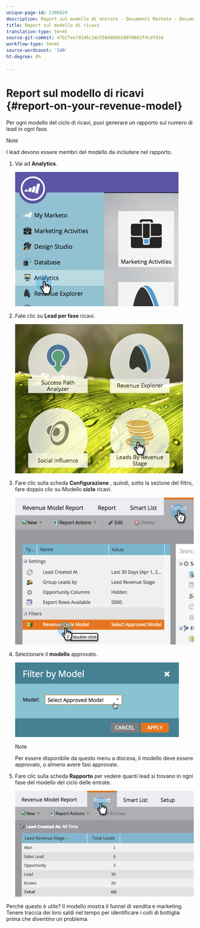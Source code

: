 ```yaml
---
unique-page-id: 2360429
description: Report sul modello di entrate - Documenti Marketo - Documentazione prodotto
title: Report sul modello di ricavi
translation-type: tm+mt
source-git-commit: 47b2fee7d146c3dc558d4bbb10070683f4cdfd3d
workflow-type: tm+mt
source-wordcount: '140'
ht-degree: 0%

---
```



# Report sul modello di ricavi {#report-on-your-revenue-model}

Per ogni modello del ciclo di ricavi, puoi generare un rapporto sul numero di lead in ogni fase.

>[!NOTE]
>
>I lead devono essere membri del modello da includere nel rapporto.

1. Vai ad **Analytics**.

   ![](assets/image2015-4-29-16-3a8-3a14.png)

1. Fate clic su **Lead per fase** ricavi.

   ![](assets/image2015-4-29-16-3a15-3a3.png)

1. Fare clic sulla scheda **Configurazione** , quindi, sotto la sezione del filtro, fare doppio clic su Modello **ciclo** ricavi.

   ![](assets/image2015-4-29-16-3a37-3a57.png)

1. Selezionare il **modello** approvato.

   ![](assets/image2015-4-29-16-3a40-3a34.png)

   >[!NOTE]
   >
   >Per essere disponibile da questo menu a discesa, il modello deve essere approvato, o almeno avere fasi approvate.

1. Fare clic sulla scheda **Rapporto** per vedere quanti lead si trovano in ogni fase del modello del ciclo delle entrate.

   ![](assets/image2015-4-29-16-3a51-3a29.png)

Perché questo è utile? Il modello mostra il funnel di vendita e marketing. Tenere traccia dei loro saldi nel tempo per identificare i colli di bottiglia prima che diventino un problema.

